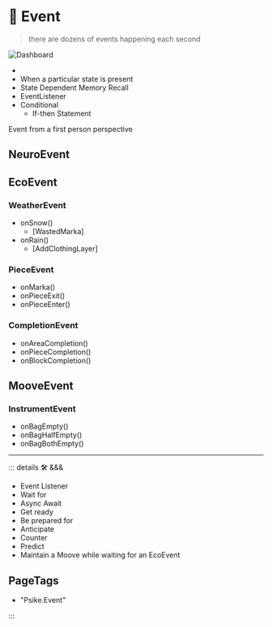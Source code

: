 # 💜 <psike>Event</psike>

> there are dozens of events happening each second

![Dashboard](/dev/Dashboard.png)

-
- When a particular state is present
- State Dependent Memory Recall
- EventListener
- Conditional
    - If-then Statement

Event from a first person perspective

## NeuroEvent

## EcoEvent

### WeatherEvent

- onSnow()
    - [WastedMarka]
- onRain()
    - [AddClothingLayer]

### PieceEvent

- onMarka()
- onPieceExit()
- onPieceEnter()

### CompletionEvent

- onAreaCompletion()
- onPieceCompletion()
- onBlockCompletion()

## MooveEvent

### InstrumentEvent

- onBagEmpty()
- onBagHalfEmpty()
- onBagBothEmpty()

---

<!-- =================================================== -->
<!-- =================================================== -->
<!-- =================================================== -->
<!-- =================================================== -->
<!-- =================================================== -->
::: details 🛠 <dev>&&&</dev>

- Event Listener
- Wait for
- Async Await
- Get ready
- Be prepared for
- Anticipate
- Counter
- Predict
- Maintain a Moove while waiting for an EcoEvent

<h2>PageTags</h2>

- "Psike.Event"

:::

